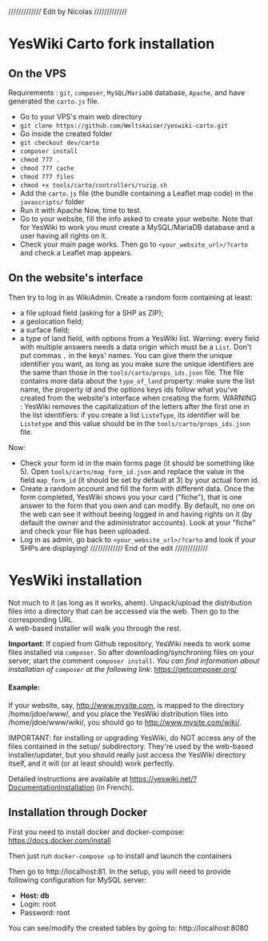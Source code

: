 ///////////// Edit by Nicolas /////////////
# YesWiki Carto fork installation
## On the VPS
Requirements : `git`, `composer`, `MySQL`/`MariaDB` database, `Apache`, and have generated the `carto.js` file.
- Go to your VPS's main web directory
- `git clone https://github.com/Weltskaiser/yeswiki-carto.git`
- Go inside the created folder
- `git checkout dev/carto`
- `composer install`
- `chmod 777 .`
- `chmod 777 cache`
- `chmod 777 files`
- `chmod +x tools/carto/controllers/ruzip.sh`
- Add the `carto.js` file (the bundle containing a Leaflet map code) in the `javascripts/` folder
- Run it with Apache
Now, time to test.
- Go to your website, fill the info asked to create your website. Note that for YesWiki to work you must create a MySQL/MariaDB database and a user having all rights on it.
- Check your main page works. Then go to `<your_website_url>/?carto` and check a Leaflet map appears.

## On the website's interface
Then try to log in as WikiAdmin. Create a random form containing at least:
- a file upload field (asking for a SHP as ZIP);
- a geolocation field;
- a surface field;
- a type of land field, with options from a YesWiki list.
Warning: every field with multiple answers needs a data origin which must be a `List`. Don't put commas `,` in the keys' names. You can give them the unique identifier you want, as long as you make sure the unique identifiers are the same than those in the `tools/carto/props_ids.json` file. The file contains more data about the `type_of_land` property: make sure the list name, the property id and the options keys ids follow what you've created from the website's interface when creating the form. WARNING : YesWiki removes the capitalization of the letters after the first one in the list identifiers: if you create a list `ListeType`, its identifier will be `Listetype` and this value should be in the `tools/carto/props_ids.json` file.

Now:
- Check your form id in the main forms page (it should be something like 5). Open `tools/carto/map_form_id.json` and replace the value in the field `map_form_id` (it should be set by default at 3) by your actual form id.
- Create a random account and fill the form with different data. Once the form completed, YesWiki shows you your card ("fiche"), that is one answer to the form that you own and can modify. By default, no one on the web can see it without beeing logged in and having rights on it (by default the owner and the administrator accounts). Look at your "fiche" and check your file has been uploaded.
- Log in as admin, go back to `<your_website_url>/?carto` and look if your SHPs are displaying!
///////////// End of the edit /////////////


# YesWiki installation
Not much to it (as long as it works, ahem). Unpack/upload the distribution files
into a directory that can be accessed via the web. Then go to the corresponding URL.  
A web-based installer will walk you through the rest.

**Important**: If copied from Github repository, YesWiki needs to work some files 
installed via `composer`. So after downloading/synchroning files on your server, 
start the comment `composer install`.
_You can find information about installation of `composer` at the following link_:
https://getcomposer.org/

#### Example:
If your website, say, http://www.mysite.com, is mapped to the directory /home/jdoe/www/,
and you place the YesWiki distribution files into /home/jdoe/www/wiki/, you should go to
http://www.mysite.com/wiki/.  

IMPORTANT: for installing or upgrading YesWiki, do NOT access any of the files contained
in the setup/ subdirectory. They're used by the web-based installer/updater, but you
should really just access the YesWiki directory itself, and it will (or at least should)
work perfectly.

Detailed instructions are available at https://yeswiki.net/?DocumentationInstallation (in French).

## Installation through Docker

First you need to install docker and docker-compose: https://docs.docker.com/install

Then just run `docker-compose up` to install and launch the containers

Then go to http://localhost:81. In the setup, you will need to provide following configuration for MySQL server:

- **Host: db**
- Login: root
- Password: root

You can see/modify the created tables by going to: http://localhost:8080
